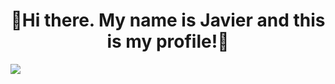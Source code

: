 

<div align="center">
<h1 align="center">👋Hi there. My name is Javier and this is my profile!👋</h1>
</div>
<img src="https://i.imgur.com/olN5Cee.png" align="center">

<!--
**Javimorrys98/Javimorrys98** is a ✨ _special_ ✨ repository because its `README.md` (this file) appears on your GitHub profile.

Here are some ideas to get you started:

- 🔭 I’m currently working on ...
- 🌱 I’m currently learning ...
- 👯 I’m looking to collaborate on ...
- 🤔 I’m looking for help with ...
- 💬 Ask me about ...
- 📫 How to reach me: ...
- 😄 Pronouns: ...
- ⚡ Fun fact: ...
-->

